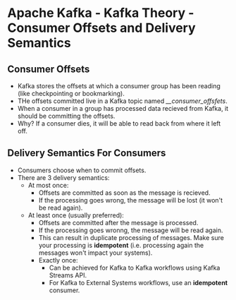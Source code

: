 # Apache Kafka - Kafka Theory - Consumer Offsets and Delivery Semantics

## Consumer Offsets

- Kafka stores the offsets at which a consumer group has been reading (like checkpointing or bookmarking).
- THe offsets committed live in a Kafka topic named *__consumer_offsfets*.
- When a consumer in a group has processed data recieved from Kafka, it should be committing the offsets.
- Why? If a consumer dies, it will be able to read back from where it left off.

## Delivery Semantics For Consumers

- Consumers choose when to commit offsets.
- There are 3 delivery semantics:
  - At most once:
    - Offsets are committed as soon as the message is recieved.
    - If the processing goes wrong, the message will be lost (it won't be read again).
  - At least once (usually preferred):
    - Offsets are committed after the message is processed.
    - If the processing goes wronng, the message will be read again.
    - This can result in duplicate processing of messages. Make sure your processing is **idempotent** (i.e. processing again the messages won't impact your systems).
    - Exactly once:
      - Can be achieved for Kafka to Kafka workflows using Kafka Streams API.
      - For Kafka to External Systems workflows, use an **idempotent** consumer.
